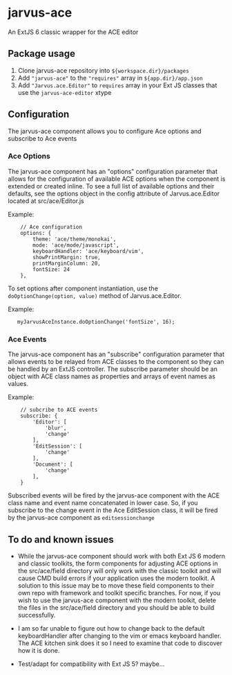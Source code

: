 # jarvus-ace
An ExtJS 6 classic wrapper for the ACE editor

## Package usage
1.  Clone jarvus-ace repository into `${workspace.dir}/packages`
2.  Add `"jarvus-ace"` to the `"requires"` array in `${app.dir}/app.json`
3.  Add `"Jarvus.ace.Editor"` to `requires` array in your Ext JS classes that use the `jarvus-ace-editor` xtype

## Configuration
The jarvus-ace component allows you to configure Ace options and subscribe to Ace events

### Ace Options
The jarvus-ace component has an "options" configuration parameter that allows for the configuration of available
ACE options when the component is extended or created inline. To see a full list of available options and their
defaults, see the options object in the config attribute of Jarvus.ace.Editor located at src/ace/Editor.js

Example:
```
    // Ace configuration
    options: {
        theme: 'ace/theme/monokai',
        mode: 'ace/mode/javascript',
        keyboardHandler: 'ace/keyboard/vim',
        showPrintMargin: true,
        printMarginColumn: 20,
        fontSize: 24
    },
```

To set options after component instantiation, use the ``doOptionChange(option, value)`` method of Jarvus.ace.Editor.

Example:
```
   myJarvusAceInstance.doOptionChange('fontSize', 16);
```

### Ace Events
The jarvus-ace component has an "subscribe" configuration parameter that allows events to be relayed from ACE classes
to the component so they can be handled by an ExtJS controller.  The subscribe parameter should be an object with ACE
class names as properties and arrays of event names as values.

Example:
```
    // subcribe to ACE events
    subscribe: {
        'Editor': [
            'blur',
            'change'
        ],
        'EditSession': [
            'change'
        ],
        'Document': [
            'change'
        ],
    }
```

Subscribed events will be fired by the jarvus-ace component with the ACE class name and event name concatenated in
lower case.  So, if you subscribe to the change event in the Ace EditSession class, it will be fired by the jarvus-ace
component as ``editsessionchange``

## To do and known issues

* While the jarvus-ace component should work with both Ext JS 6 modern and classic toolkits, the form components
for adjusting ACE options in the src/ace/field directory will only work with the classic toolkit and will cause CMD build
errors if your application uses the modern toolkit.  A solution to this issue may be to move these field components to
their own repo with framework and toolkit specific branches.  For now, if you wish to use the jarvus-ace component with
the modern toolkit, delete the files in the src/ace/field directory and you should be able to build successfully.

* I am so far unable to figure out how to change back to the default keyboardHandler after changing to the vim or emacs
keyboard handler.  The ACE kitchen sink does it so I need to examine that code to discover how it is done.

* Test/adapt for compatibility with Ext JS 5? maybe...


